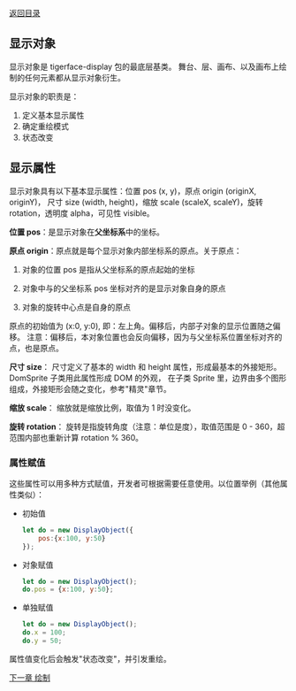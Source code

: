 [返回目录](readme.md)

## 显示对象

显示对象是 tigerface-display 包的最底层基类。
舞台、层、画布、以及画布上绘制的任何元素都从显示对象衍生。

显示对象的职责是：
1. 定义基本显示属性
1. 确定重绘模式
1. 状态改变

## 显示属性

显示对象具有以下基本显示属性：位置 pos (x, y)，原点 origin (originX, originY)，
尺寸 size (width, height)，缩放 scale (scaleX, scaleY)，旋转 rotation，透明度 alpha，可见性 visible。

**位置 pos**：是显示对象在**父坐标系**中的坐标。

**原点 origin**：原点就是每个显示对象内部坐标系的原点。关于原点：

1. 对象的位置 pos 是指从父坐标系的原点起始的坐标

1. 对象中与的父坐标系 pos 坐标对齐的是显示对象自身的原点

1. 对象的旋转中心点是自身的原点

原点的初始值为 (x:0, y:0), 即：左上角。偏移后，内部子对象的显示位置随之偏移。
注意：偏移后，本对象位置也会反向偏移，因为与父坐标系位置坐标对齐的点，也是原点。

**尺寸 size**：
尺寸定义了基本的 width 和 height 属性，形成最基本的外接矩形。DomSprite 子类用此属性形成 DOM 的外观，
在子类 Sprite 里，边界由多个图形组成，外接矩形会随之变化，参考"精灵"章节。

**缩放 scale**：
缩放就是缩放比例，取值为 1 时没变化。

**旋转 rotation**：
旋转是指旋转角度（注意：单位是度），取值范围是 0 - 360，超范围内部也重新计算 rotation % 360。

### 属性赋值
这些属性可以用多种方式赋值，开发者可根据需要任意使用。以位置举例（其他属性类似）：

* 初始值

    ```javascript
    let do = new DisplayObject({
        pos:{x:100, y:50}
    });
    ```

* 对象赋值

    ```javascript
    let do = new DisplayObject();
    do.pos = {x:100, y:50};
    ```

* 单独赋值

    ```javascript
    let do = new DisplayObject();
    do.x = 100;
    do.y = 50;
    ```
属性值变化后会触发"状态改变"，并引发重绘。
    
[下一章 绘制](paint.md)